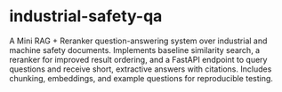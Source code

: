 # industrial-safety-qa
A Mini RAG + Reranker question-answering system over industrial and machine safety documents. Implements baseline similarity search, a reranker for improved result ordering, and a FastAPI endpoint to query questions and receive short, extractive answers with citations. Includes chunking, embeddings, and example questions for reproducible testing.
